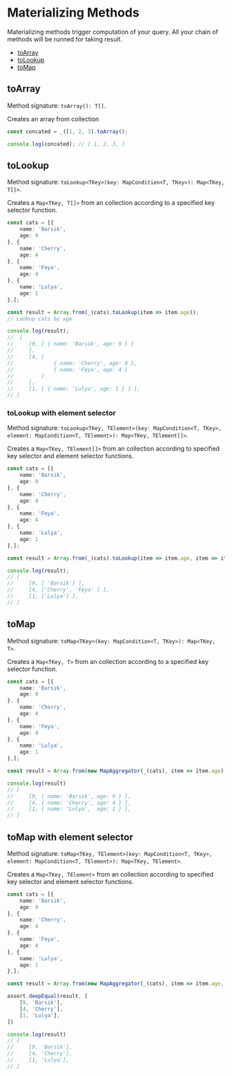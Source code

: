 # Materializing Methods

Materializing methods trigger computation of your query. All your chain of methods will be runned for taking result.

* [toArray](#toArray)
* [toLookup](#toLookup)
* [toMap](#toMap)

## toArray

Method signature: `toArray(): T[]`.

Creates an array from collection

```typescript
const concated = _([1, 2, 3).toArray();

console.log(concated); // [ 1, 2, 3, ]
```

## toLookup

Method signature: `toLookup<TKey>(key: MapCondition<T, TKey>): Map<TKey, T[]>`.

Creates a `Map<TKey, T[]>` from an collection according to a specified key selector function.

```typescript
const cats = [{
    name: 'Barsik',
    age: 9
}, {
    name: 'Cherry',
    age: 4
}, {
    name: 'Feya',
    age: 4
}, {
    name: 'Lulya',
    age: 1
},];

const result = Array.from(_(cats).toLookup(item => item.age));
// Lookup cats by age

console.log(result);
//  [
//     [9, [ { name: 'Barsik', age: 9 } ]
//     ],
//     [4, [
//             { name: 'Cherry', age: 4 },
//             { name: 'Feya', age: 4 }
//         ]
//     ],
//     [1, [ { name: 'Lulya', age: 1 } ] ],
// ]
```

### toLookup with element selector

Method signature: `toLookup<TKey, TElement>(key: MapCondition<T, TKey>, element: MapCondition<T, TElement>): Map<TKey, TElement[]>`.

Creates a `Map<TKey, TElement[]>` from an collection according to specified key selector and element selector functions.

```typescript
const cats = [{
    name: 'Barsik',
    age: 9
}, {
    name: 'Cherry',
    age: 4
}, {
    name: 'Feya',
    age: 4
}, {
    name: 'Lulya',
    age: 1
},];

const result = Array.from(_(cats).toLookup(item => item.age, item => item.name));

console.log(result);
// [
//     [9, [ 'Barsik'] ],
//     [4, ['Cherry', 'Feya' ] ],
//     [1, ['Lulya'] ],
// ]
```

## toMap

Method signature: `toMap<TKey>(key: MapCondition<T, TKey>): Map<TKey, T>`.

Creates a `Map<TKey, T>` from an collection according to a specified key selector function.

```typescript
const cats = [{
    name: 'Barsik',
    age: 9
}, {
    name: 'Cherry',
    age: 4
}, {
    name: 'Feya',
    age: 4
}, {
    name: 'Lulya',
    age: 1
},];

const result = Array.from(new MapAggregator(_(cats), item => item.age).aggregate());

console.log(result)
// [
//     [9, { name: 'Barsik', age: 9 } ],
//     [4, { name: 'Cherry', age: 4 } ],
//     [1, { name: 'Lulya',  age: 1 } ],
// ]
```

## toMap with element selector

Method signature: `toMap<TKey, TElement>(key: MapCondition<T, TKey>, element: MapCondition<T, TElement>): Map<TKey, TElement>`.

Creates a `Map<TKey, TElement>` from an collection according to specified key selector and element selector functions.

```typescript
const cats = [{
    name: 'Barsik',
    age: 9
}, {
    name: 'Cherry',
    age: 4
}, {
    name: 'Feya',
    age: 4
}, {
    name: 'Lulya',
    age: 1
},];

const result = Array.from(new MapAggregator(_(cats), item => item.age, item => item.name).aggregate());

assert.deepEqual(result, [
    [9, 'Barsik'],
    [4, 'Cherry'],
    [1, 'Lulya'],
])

console.log(result)
// [
//     [9, 'Barsik'],
//     [4, 'Cherry'],
//     [1, 'Lulya'],
// ]
```